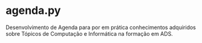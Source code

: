 # agenda.py
Desenvolvimento de Agenda para por em prática conhecimentos adquiridos sobre Tópicos de Computação e Informática na formação em ADS.
